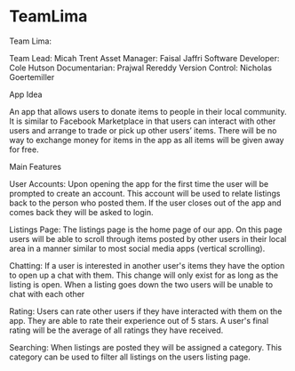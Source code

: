 # TeamLima

Team Lima:

Team Lead: Micah Trent
Asset Manager: Faisal Jaffri
Software Developer: Cole Hutson
Documentarian: Prajwal Rereddy
Version Control: Nicholas Goertemiller


App Idea

An app that allows users to donate items to people in their local community. It is similar to Facebook Marketplace in that users can interact with other users and arrange to trade or pick up other users’ items. There will be no way to exchange money for items in the app as all items will be given away for free. 


Main Features

User Accounts: Upon opening the app for the first time the user will be prompted to create an account. This account will be used to relate listings back to the person who posted them. If the user closes out of the app and comes back they will be asked to login.

Listings Page: The listings page is the home page of our app. On this page users will be able to scroll through items posted by other users in their local area in a manner similar to most social media apps (vertical scrolling). 

Chatting: If a user is interested in another user's items they have the option to open up a chat with them. This change will only exist for as long as the listing is open. When a listing goes down the two users will be unable to chat with each other

Rating: Users can rate other users if they have interacted with them on the app. They are able to rate their experience out of 5 stars. A user's final rating will be the average of all ratings they have received.

Searching: When listings are posted they will be assigned a category. This category can be used to filter all listings on the users listing page.



